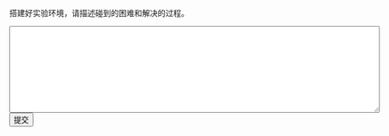 搭建好实验环境，请描述碰到的困难和解决的过程。
<div class="active-code">
<textarea rows="10" cols="80"></textarea>
<div><input class="action-submit" type="submit" value="提交"/></div>
</div>